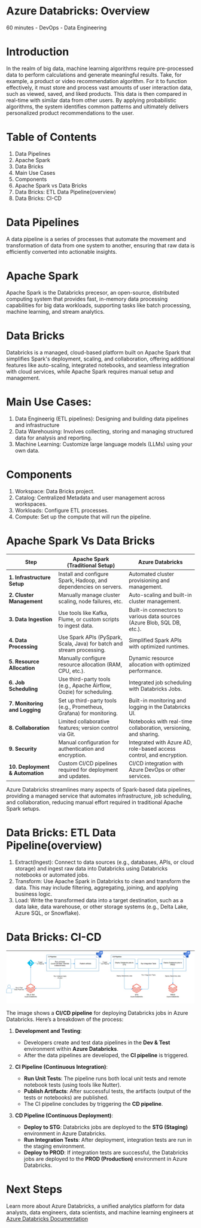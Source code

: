 # Azure Databricks: Overview

60 minutes - DevOps - Data Engineering

# Introduction
In the realm of big data, machine learning algorithms require pre-processed data to perform calculations and generate meaningful results. Take, for example, a product or video recommendation algorithm. For it to function effectively, it must store and process vast amounts of user interaction data, such as viewed, saved, and liked products. This data is then compared in real-time with similar data from other users. By applying probabilistic algorithms, the system identifies common patterns and ultimately delivers personalized product recommendations to the user.

# Table of Contents
1. Data Pipelines
2. Apache Spark
3. Data Bricks
4. Main Use Cases
5. Components
6. Apache Spark vs Data Bricks
7. Data Bricks: ETL Data Pipeline(overview)
8. Data Bricks: CI-CD 

# Data Pipelines
A data pipeline is a series of processes that automate the movement and transformation of data from one system to another, ensuring that raw data is efficiently converted into actionable insights.

# Apache Spark
Apache Spark is the Databricks precesor, an open-source, distributed computing system that provides fast, in-memory data processing capabilities for big data workloads, supporting tasks like batch processing, machine learning, and stream analytics.

# Data Bricks
Databricks is a managed, cloud-based platform built on Apache Spark that simplifies Spark's deployment, scaling, and collaboration, offering additional features like auto-scaling, integrated notebooks, and seamless integration with cloud services, while Apache Spark requires manual setup and management.

# Main Use Cases:
1. Data Engineerig (ETL pipelines): Designing and building data pipelines and infrastructure
2. Data Warehousing: Involves collecting, storing and managing structured data for analysis and reporting.
3. Machine Learning: Customize large language models (LLMs) using your own data.

# Components
1. Workspace: Data Bricks project.
2. Catalog: Centralized Metadata and user management across workspaces. 
3. Workloads: Configure ETL processes.
4. Compute: Set up the compute that will run the pipeline.

# Apache Spark Vs Data Bricks

| **Step**                          | **Apache Spark (Traditional Setup)**                              | **Azure Databricks**                                               |
|------------------------------------|-------------------------------------------------------------------|-------------------------------------------------------------------|
| **1. Infrastructure Setup**        | Install and configure Spark, Hadoop, and dependencies on servers. | Automated cluster provisioning and management.                    |
| **2. Cluster Management**          | Manually manage cluster scaling, node failures, etc.              | Auto-scaling and built-in cluster management.                     |
| **3. Data Ingestion**              | Use tools like Kafka, Flume, or custom scripts to ingest data.     | Built-in connectors to various data sources (Azure Blob, SQL DB, etc.). |
| **4. Data Processing**             | Use Spark APIs (PySpark, Scala, Java) for batch and stream processing. | Simplified Spark APIs with optimized runtimes.                    |
| **5. Resource Allocation**         | Manually configure resource allocation (RAM, CPU, etc.).           | Dynamic resource allocation with optimized performance.           |
| **6. Job Scheduling**              | Use third-party tools (e.g., Apache Airflow, Oozie) for scheduling.| Integrated job scheduling with Databricks Jobs.                   |
| **7. Monitoring and Logging**      | Set up third-party tools (e.g., Prometheus, Grafana) for monitoring.| Built-in monitoring and logging in the Databricks UI.             |
| **8. Collaboration**               | Limited collaborative features; version control via Git.           | Notebooks with real-time collaboration, versioning, and sharing.  |
| **9. Security**                    | Manual configuration for authentication and encryption.            | Integrated with Azure AD, role-based access control, and encryption. |
| **10. Deployment & Automation**    | Custom CI/CD pipelines required for deployment and updates.        | CI/CD integration with Azure DevOps or other services.            |

Azure Databricks streamlines many aspects of Spark-based data pipelines, providing a managed service that automates infrastructure, job scheduling, and collaboration, reducing manual effort required in traditional Apache Spark setups.

# Data Bricks: ETL Data Pipeline(overview)
1. Extract(Ingest): Connect to data sources (e.g., databases, APIs, or cloud storage) and ingest raw data into Databricks using Databricks notebooks or automated jobs.
2. Transform: Use Apache Spark in Databricks to clean and transform the data. This may include filtering, aggregating, joining, and applying business logic.
3. Load: Write the transformed data into a target destination, such as a data lake, data warehouse, or other storage systems (e.g., Delta Lake, Azure SQL, or Snowflake).

# Data Bricks: CI-CD
![dbrks-cicd](https://github.com/AleMorales9011/ForgeWare/blob/9800bc00153d62246cda7550e554a405b9bd0525/src/images/dbkrs-cicd-001.jpg)

The image shows a **CI/CD pipeline** for deploying Databricks jobs in Azure Databricks. Here’s a breakdown of the process:

1. **Development and Testing**: 
   - Developers create and test data pipelines in the **Dev & Test** environment within **Azure Databricks**.
   - After the data pipelines are developed, the **CI pipeline** is triggered.

2. **CI Pipeline (Continuous Integration)**:
   - **Run Unit Tests**: The pipeline runs both local unit tests and remote notebook tests (using tools like Nutter).
   - **Publish Artifacts**: After successful tests, the artifacts (output of the tests or notebooks) are published.
   - The CI pipeline concludes by triggering the **CD pipeline**.

3. **CD Pipeline (Continuous Deployment)**:
   - **Deploy to STG**: Databricks jobs are deployed to the **STG (Staging)** environment in Azure Databricks.
   - **Run Integration Tests**: After deployment, integration tests are run in the staging environment.
   - **Deploy to PROD**: If integration tests are successful, the Databricks jobs are deployed to the **PROD (Production)** environment in Azure Databricks.

# Next Steps
Learn more about Azure Databricks, a unified analytics platform for data analysts, data engineers, data scientists, and machine learning engineers at [Azure Databricks Documentation](https://learn.microsoft.com/en-us/azure/databricks/)
